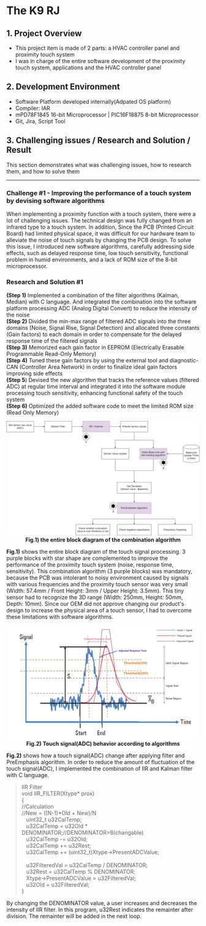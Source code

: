 # The K9 RJ

## 1. Project Overview
- This project item is made of 2 parts: a HVAC controller panel and proximity touch system
- I was in charge of the entire software development of the proximity touch system, applications and the HVAC controller panel 

## 2. Development Environment
-  Software Platform developed internally(Adpated OS platform)
-  Compiler: IAR
-  mPD78F1845 16-bit Microprocessor | PIC16F18875 8-bit Microprocessor
-  Git, Jira, Script Tool

## 3. Challenging issues / Research and Solution / Result
This section demonstrates what was challenging issues, how to research them, and how to solve them

---
### Challenge #1 - Improving the performance of a touch system by devising software algorithms
When implementing a proximity function with a touch system, there were a lot of challenging issues. The technical design was fully changed from an infrared type to a touch system. In addition, Since the PCB (Printed Circuit Board) had limited physical space, it was difficult for our hardware team to alleviate the noise of touch signals by changing the PCB design. To solve this issue, I introduced new software algorithms, carefully addressing side effects, such as delayed response time, low touch sensitivity, functional problem in humid environments, and a lack of ROM size of the 8-bit microprocessor.

### Research and Solution #1
**(Step 1)** Implemented a combination of the filter algorithms (Kalman, Median) with C language. And integrated the combination into the software platform processing ADC (Analog Digital Convert) to reduce the intensity of the noise<br>
**(Step 2)** Divided the min-max range of filtered ADC signals into the three domains (Noise, Signal Rise, Signal Detection) and allocated three constants (Gain factors) to each domain in order to compensate for the delayed response time of the filtered signals<br>
**(Step 3)** Memorized each gain factor in EEPROM (Electrically Erasable Programmable Read-Only Memory)<br>
**(Step 4)** Tuned these gain factors by using the external tool and diagnostic-CAN (Controller Area Network) in order to finalize ideal gain factors improving side effects<br>
**(Step 5**) Devised the new algorithm that tracks the reference values (filtered ADC) at regular time interval and integrated it into the software module processing touch sensitivity, enhancing functional safety of the touch system<br>
**(Step 6)** Optimized the added software code to meet the limited ROM size (Read Only Memory)<br>

<p align="center">
<img src="./Img/RJ_Flow.jpg"><br>
<strong>Fig.1) the entire block diagram of the combination algorithm</strong>
<p>

**Fig.1)** shows the entire block diagram of the touch signal processing. 3 purple blocks with star shape are complemented to improve the performance of the proximity touch system (noise, response time, sensitivity). This combination algorithm (3 purple blocks) was mandatory, because the PCB was intolerant to noisy environment caused by signals with various frequencies and the proximity touch sensor was very small (Width: 57.4mm / Front Height: 3mm / Upper Height: 3.5mm). This tiny sensor had to recognize the 3D range (Width: 250mm, Height: 50mm, Depth: 10mm). Since our OEM did not approve changing our product's design to increase the physical area of a touch sensor, I had to overcome these limitations with software algorithms.

<p align="center">
<img src="./Img/RJ_Filter.jpg"><br>
<strong>Fig.2) Touch signal(ADC) behavior according to algorithms</strong>
<p>

**Fig.2)** shows how a touch signal(ADC) change after applying filter and PreEmphasis algorithm. In order to reduce the amount of fluctuation of the touch signal(ADC), I implemented the combination of IIR and Kalman filter with C language.

>IIR Filter<br>
void IIR_FILTER(Xtype* prox)<br>
{<br>
    //Calculation<br>
    //New = ((N-1)*Old + New)/N<br>
&nbsp;&nbsp;&nbsp;uint32_t u32CalTemp;<br>
&nbsp;&nbsp;&nbsp;u32CalTemp = u32Old * DENOMINATOR;//DENOMINATOR=8(changable)<br>
&nbsp;&nbsp;&nbsp;u32CalTemp -= u32Old;<br>
&nbsp;&nbsp;&nbsp;u32CalTemp += u32Rest;<br>
&nbsp;&nbsp;&nbsp;u32CalTemp += (uint32_t)Xtype->PresentADCValue;<br>
&nbsp;&nbsp;&nbsp;<br>
&nbsp;&nbsp;&nbsp;u32FilteredVal = u32CalTemp / DENOMINATOR;<br>
&nbsp;&nbsp;&nbsp;u32Rest = u32CalTemp % DENOMINATOR;<br>
&nbsp;&nbsp;&nbsp;Xtype->PresentADCValue = u32FilteredVal;<br>
&nbsp;&nbsp;&nbsp;u32Old = u32FilteredVal;<br>
}<br>

By changing the DENOMINATOR value, a user increases and decreases the intensity of IIR filter. In this program, u32Rest indicates the remainter after division. The remainter will be added in the next loop.
